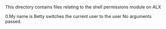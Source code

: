 This directory contains files relating to the shell permissions module on ALX

0.My name is Betty switches the current user to the user No arguments passed.

